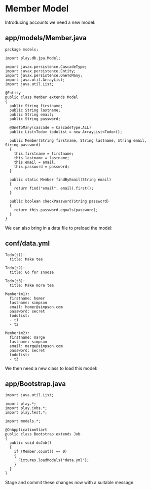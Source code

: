 # Member Model

Introducing accounts we need a new model:

## app/models/Member.java

~~~
package models;

import play.db.jpa.Model;

import javax.persistence.CascadeType;
import javax.persistence.Entity;
import javax.persistence.OneToMany;
import java.util.ArrayList;
import java.util.List;

@Entity
public class Member extends Model
{
  public String firstname;
  public String lastname;
  public String email;
  public String password;

  @OneToMany(cascade = CascadeType.ALL)
  public List<Todo> todolist = new ArrayList<Todo>();

  public Member(String firstname, String lastname, String email, String password)
  {
    this.firstname = firstname;
    this.lastname = lastname;
    this.email = email;
    this.password = password;
  }

  public static Member findByEmail(String email)
  {
    return find("email", email).first();
  }

  public boolean checkPassword(String password)
  {
    return this.password.equals(password);
  }
}
~~~

We can also bring in a data file to preload the model:

## conf/data.yml

~~~
Todo(t1):
  title: Make tea

Todo(t2):
  title: Go for snooze

Todo(t3):
  title: Make more tea

Member(m1):
  firstname: homer
  lastname: simpson
  email: homer@simpson.com
  password: secret
  todolist:
  - t1
  - t2

Member(m2):
  firstname: marge
  lastname: simpson
  email: marge@simpson.com
  password: secret
  todolist:
  - t3
~~~

We then need a new class to load this model:

## app/Bootstrap.java

~~~
import java.util.List;

import play.*;
import play.jobs.*;
import play.test.*;

import models.*;

@OnApplicationStart
public class Bootstrap extends Job
{
  public void doJob()
  {
    if (Member.count() == 0)
    {
      Fixtures.loadModels("data.yml");
    }
  }
}
~~~

Stage and commit these changes now with a suitable message.


